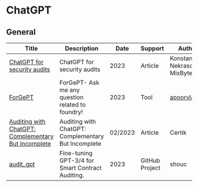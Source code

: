 # ChatGPT

## General

| Title                                                        | Description                                         | Date    | Support        | Author                                           |
| ------------------------------------------------------------ | --------------------------------------------------- | ------- | -------------- | ------------------------------------------------ |
| [ChatGPT for security audits](https://mixbytes.io/blog/chatgpt) | ChatGPT for security audits                         | 2023    | Article        | Konstantin Nekrasov / MixBytes                   |
| [ForGePT](https://forgept.apoorv.xyz/)                       | ForGePT- Ask me any question related to foundry!    | 2023    | Tool           | [apoorvlathey](https://twitter.com/apoorvlathey) |
| [Auditing with ChatGPT: Complementary But Incomplete](https://www.certik.com/resources/blog/6oBs1st22AsSYxpF7ENoiX-auditing-with-chatgpt-complementary-but-incomplete) | Auditing with ChatGPT: Complementary But Incomplete | 02/2023 | Article        | Certik                                           |
| [audit_gpt](https://github.com/fuzzland/audit_gpt)           | Fine-tuning GPT-3/4 for Smart Contract Auditing.    | 2023    | GitHub Project | shouc                                            |


